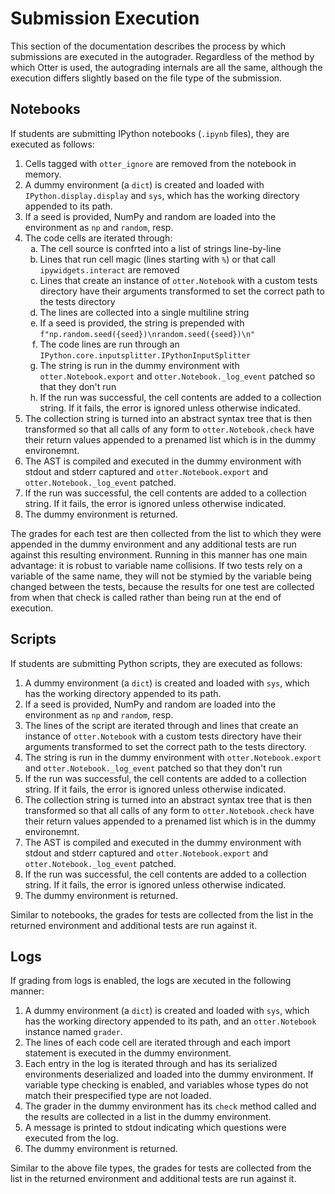 # Submission Execution

This section of the documentation describes the process by which submissions are executed in the autograder. Regardless of the method by which Otter is used, the autograding internals are all the same, although the execution differs slightly based on the file type of the submission.

## Notebooks

If students are submitting IPython notebooks (`.ipynb` files), they are executed as follows:

<ol>
    <li>Cells tagged with <code>otter_ignore</code> are removed from the notebook in memory.</li>
    <li>A dummy environment (a <code>dict</code>) is created and loaded with <code>IPython.display.display</code> and <code>sys</code>, which has the working directory appended to its path.</li>
    <li>If a seed is provided, NumPy and random are loaded into the environment as <code>np</code> and <code>random</code>, resp.</li>
    <li>The code cells are iterated through:
        <ol style="list-style-type: lower-alpha;">
            <li>The cell source is confrted into a list of strings line-by-line</li>
            <li>Lines that run cell magic (lines starting with <code>%</code>) or that call <code>ipywidgets.interact</code> are removed</li>
            <li>Lines that create an instance of <code>otter.Notebook</code> with a custom tests directory have their arguments transformed to set the correct path to the tests directory</li>
            <li>The lines are collected into a single multiline string</li>
            <li>If a seed is provided, the string is prepended with <code>f"np.random.seed({seed})\nrandom.seed({seed})\n"</code></li>
            <li>The code lines are run through an <code>IPython.core.inputsplitter.IPythonInputSplitter</code></li>
            <li>The string is run in the dummy environment with <code>otter.Notebook.export</code> and <code>otter.Notebook._log_event</code> patched so that they don't run</li>
            <li>If the run was successful, the cell contents are added to a collection string. If it fails, the error is ignored unless otherwise indicated.</li>
        </ol>
    </li>
    <li>The collection string is turned into an abstract syntax tree that is then transformed so that all calls of any form to <code>otter.Notebook.check</code> have their return values appended to a prenamed list which is in the dummy environemnt.</li>
    <li>The AST is compiled and executed in the dummy environment with stdout and stderr captured and <code>otter.Notebook.export</code> and <code>otter.Notebook._log_event</code> patched.</li>
    <li>If the run was successful, the cell contents are added to a collection string. If it fails, the error is ignored unless otherwise indicated.</li>
    <li>The dummy environment is returned.</li>
</ol>

The grades for each test are then collected from the list to which they were appended in the dummy environment and any additional tests are run against this resulting environment. Running in this manner has one main advantage: it is robust to variable name collisions. If two tests rely on a variable of the same name, they will not be stymied by the variable being changed between the tests, because the results for one test are collected from when that check is called rather than being run at the end of execution.

## Scripts

If students are submitting Python scripts, they are executed as follows:

<ol>
    <li>A dummy environment (a <code>dict</code>) is created and loaded with <code>sys</code>, which has the working directory appended to its path.</li>
    <li>If a seed is provided, NumPy and random are loaded into the environment as <code>np</code> and <code>random</code>, resp.</li>
    <li>The lines of the script are iterated through and lines that create an instance of <code>otter.Notebook</code> with a custom tests directory have their arguments transformed to set the correct path to the tests directory.</li>
    <li>The string is run in the dummy environment with <code>otter.Notebook.export</code> and <code>otter.Notebook._log_event</code> patched so that they don't run</li>
    <li>If the run was successful, the cell contents are added to a collection string. If it fails, the error is ignored unless otherwise indicated.</li>
    <li>The collection string is turned into an abstract syntax tree that is then transformed so that all calls of any form to <code>otter.Notebook.check</code> have their return values appended to a prenamed list which is in the dummy environemnt.</li>
    <li>The AST is compiled and executed in the dummy environment with stdout and stderr captured and <code>otter.Notebook.export</code> and <code>otter.Notebook._log_event</code> patched.</li>
    <li>If the run was successful, the cell contents are added to a collection string. If it fails, the error is ignored unless otherwise indicated.</li>
    <li>The dummy environment is returned.</li>
</ol>

Similar to notebooks, the grades for tests are collected from the list in the returned environment and additional tests are run against it.

## Logs

If grading from logs is enabled, the logs are xecuted in the following manner:

<ol>
    <li>A dummy environment (a <code>dict</code>) is created and loaded with <code>sys</code>, which has the working directory appended to its path, and an <code>otter.Notebook</code> instance named <code>grader</code>.</li>
    <li>The lines of each code cell are iterated through and each import statement is executed in the dummy environment.</li>
    <li>Each entry in the log is iterated through and has its serialized environments deserialized and loaded into the dummy environment. If variable type checking is enabled, and variables whose types do not match their prespecified type are not loaded.</li>
    <li>The grader in the dummy environment has its <code>check</code> method called and the results are collected in a list in the dummy environment.</li>
    <li>A message is printed to stdout indicating which questions were executed from the log.</li>
    <li>The dummy environment is returned.</li>
</ol>

Similar to the above file types, the grades for tests are collected from the list in the returned environment and additional tests are run against it.

